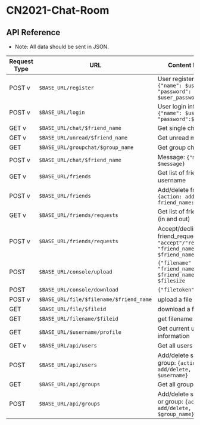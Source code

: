 # CN2021-Chat-Room

## API Reference

* Note: All data should be sent in JSON.

| Request Type  | URL | Content Description |
| ------------- | ------------- | --------------- |
| POST v | `$BASE_URL/register` | User register inforamtion: `{"name": $username, "password": $user_password}` |
| POST  v | `$BASE_URL/login` | User login information: `{"name": $username, "password":$user_password}` |
| GET  v | `$BASE_URL/chat/$friend_name` | Get single chat history |
| GET  v | `$BASE_URL/unread/$friend_name` | Get unread message |
| GET | `$BASE_URL/groupchat/$group_name` | Get group chat history |
| POST v | `$BASE_URL/chat/$friend_name` | Message: `{"message" : $message}`|
| GET v | `$BASE_URL/friends` | Get list of friends of username |
| POST v | `$BASE_URL/friends` | Add/delete friends: `{action: add/delete, friend_name: friend_name}` |
| GET v | `$BASE_URL/friends/requests` | Get list of friend requests (in and out) |
| POST v | `$BASE_URL/friends/requests` | Accept/decline friend_request: `{"action": "accept"/"reject", "friend_name": $friend_name}` |
| POST | `$BASE_URL/console/upload` | `{"filename" : $filename, "friend_name" : $friend_name}, "size" : $filesize`|
| POST | `$BASE_URL/console/download` | `{"filetoken" : $filetoken}`|
| POST v | `$BASE_URL/file/$filename/$friend_name` | upload a file |
| GET | `$BASE_URL/file/$fileid` | download a file |
| GET | `$BASE_URL/filename/$fileid` | get filename by id |
| GET | `$BASE_URL/$username/profile` | Get current user profile information |
| GET v | `$BASE_URL/api/users` | Get all users |
| POST | `$BASE_URL/api/users` | Add/delete specific user or group: `{action: add/delete, username: $username}` |
| GET | `$BASE_URL/api/groups` | Get all groups |
| POST | `$BASE_URL/api/groups` | Add/delete specific group or group: `{action: add/delete, group_name: $group_name}` |
